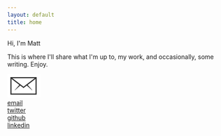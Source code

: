 ```yaml
---
layout: default
title: home
---
```


Hi, I'm Matt

This is where I'll share what I'm up to, my work, and occasionally, some writing. Enjoy.

[![email](/assets/images/IconEmail.PNG)](mailto:pupa.matt@gmail.com)<br>
[email](mailto:pupa.matt@gmail.com)<br>
[twitter](https://www.twitter.com/mattpupa)<br>
[github](https://www.github.com/mattpupa)<br>
[linkedin](https://www.linkedin.com/in/mattpupa/)
